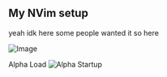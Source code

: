 ## My NVim setup 
yeah idk here some people wanted it so here

![Image](https://i.imgur.com/FUO6xf6.png)

Alpha Load
![Alpha Startup](https://i.imgur.com/t0Lwqh6.png)